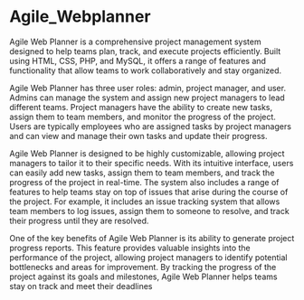 # Agile_Webplanner
Agile Web Planner is a comprehensive project management system designed to help teams plan, track, and execute projects efficiently. Built using HTML, CSS, PHP, and MySQL, it offers a range of features and functionality that allow teams to work collaboratively and stay organized.

Agile Web Planner has three user roles: admin, project manager, and user. Admins can manage the system and assign new project managers to lead different teams. Project managers have the ability to create new tasks, assign them to team members, and monitor the progress of the project. Users are typically employees who are assigned tasks by project managers and can view and manage their own tasks and update their progress.

Agile Web Planner is designed to be highly customizable, allowing project managers to tailor it to their specific needs. With its intuitive interface, users can easily add new tasks, assign them to team members, and track the progress of the project in real-time. The system also includes a range of features to help teams stay on top of issues that arise during the course of the project. For example, it includes an issue tracking system that allows team members to log issues, assign them to someone to resolve, and track their progress until they are resolved.

One of the key benefits of Agile Web Planner is its ability to generate project progress reports. This feature provides valuable insights into the performance of the project, allowing project managers to identify potential bottlenecks and areas for improvement. By tracking the progress of the project against its goals and milestones, Agile Web Planner helps teams stay on track and meet their deadlines 
